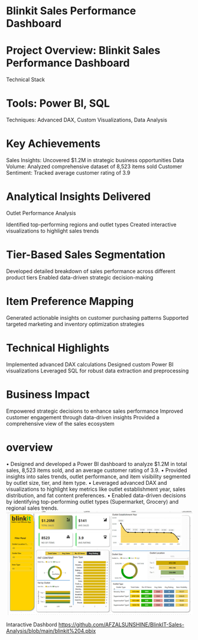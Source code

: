 #  Blinkit Sales Performance Dashboard

#  Project Overview: Blinkit Sales Performance Dashboard

Technical Stack
# Tools: Power BI, SQL
Techniques: Advanced DAX, Custom Visualizations, Data Analysis

# Key Achievements

Sales Insights: Uncovered $1.2M in strategic business opportunities
Data Volume: Analyzed comprehensive dataset of 8,523 items sold
Customer Sentiment: Tracked average customer rating of 3.9

# Analytical Insights Delivered

Outlet Performance Analysis

Identified top-performing regions and outlet types
Created interactive visualizations to highlight sales trends


#  Tier-Based Sales Segmentation

Developed detailed breakdown of sales performance across different product tiers
Enabled data-driven strategic decision-making


# Item Preference Mapping

Generated actionable insights on customer purchasing patterns
Supported targeted marketing and inventory optimization strategies



# Technical Highlights

Implemented advanced DAX calculations
Designed custom Power BI visualizations
Leveraged SQL for robust data extraction and preprocessing

# Business Impact

Empowered strategic decisions to enhance sales performance
Improved customer engagement through data-driven insights
Provided a comprehensive view of the sales ecosystem
# overview 
•	Designed and developed a Power BI dashboard to analyze $1.2M in total sales, 8,523 items sold, and an average customer rating of 3.9.
•	Provided insights into sales trends, outlet performance, and item visibility segmented by outlet size, tier, and item type.
•	Leveraged advanced DAX and visualizations to highlight key metrics like outlet establishment year, sales distribution, and fat content preferences.
•	Enabled data-driven decisions by identifying top-performing outlet types (Supermarket, Grocery) and regional sales trends.
![Alt Text](https://github.com/AFZALSUNSHINE/BlinkIT-Sales-Analysis/blob/main/image%20Screenshot%202024-11-29%20201028.png)

Intaractive Dashbord 
https://github.com/AFZALSUNSHINE/BlinkIT-Sales-Analysis/blob/main/blinkit%204.pbix
